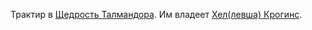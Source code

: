 Трактир в [Щедрость Талмандора](Щедрость%20Талмандора.md). Им владеет [Хел(левша) Крогинс](Хел(левша)%20Крогинс.md).
